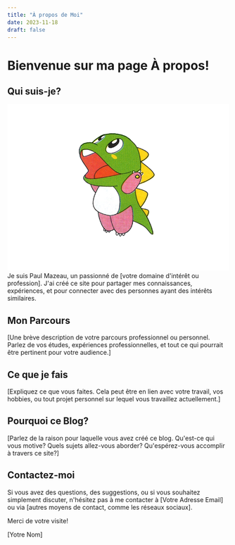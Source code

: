 ```yaml
---
title: "À propos de Moi"
date: 2023-11-18
draft: false
---
```


# Bienvenue sur ma page À propos!

## Qui suis-je?
![](image.png)
Je suis Paul Mazeau, un passionné de [votre domaine d'intérêt ou profession]. J'ai créé ce site pour partager mes connaissances, expériences, et pour connecter avec des personnes ayant des intérêts similaires.

## Mon Parcours

[Une brève description de votre parcours professionnel ou personnel. Parlez de vos études, expériences professionnelles, et tout ce qui pourrait être pertinent pour votre audience.]

## Ce que je fais

[Expliquez ce que vous faites. Cela peut être en lien avec votre travail, vos hobbies, ou tout projet personnel sur lequel vous travaillez actuellement.]

## Pourquoi ce Blog?

[Parlez de la raison pour laquelle vous avez créé ce blog. Qu'est-ce qui vous motive? Quels sujets allez-vous aborder? Qu'espérez-vous accomplir à travers ce site?]

## Contactez-moi

Si vous avez des questions, des suggestions, ou si vous souhaitez simplement discuter, n'hésitez pas à me contacter à [Votre Adresse Email] ou via [autres moyens de contact, comme les réseaux sociaux].

Merci de votre visite!

[Yotre Nom]
